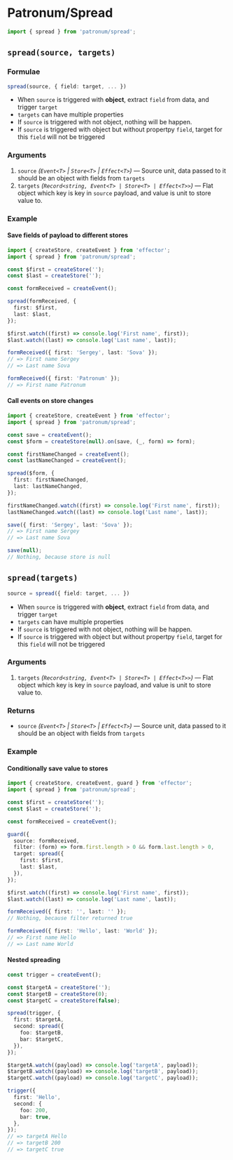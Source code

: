 # Patronum/Spread

```ts
import { spread } from 'patronum/spread';
```

## `spread(source, targets)`

### Formulae

```ts
spread(source, { field: target, ... })
```

- When `source` is triggered with **object**, extract `field` from data, and trigger `target`
- `targets` can have multiple properties
- If `source` is triggered with not object, nothing will be happen.
- If `source` is triggered with object but without propertpy `field`, target for this `field` will not be triggered

### Arguments

1. `source` _(`Event<T>` | `Store<T>` | `Effect<T>`)_ — Source unit, data passed to it should be an object with fields from `targets`
2. `targets` _(`Record<string, Event<T> | Store<T> | Effect<T>>`)_ — Flat object which key is key in `source` payload, and value is unit to store value to.

### Example

#### Save fields of payload to different stores

```ts
import { createStore, createEvent } from 'effector';
import { spread } from 'patronum/spread';

const $first = createStore('');
const $last = createStore('');

const formReceived = createEvent();

spread(formReceived, {
  first: $first,
  last: $last,
});

$first.watch((first) => console.log('First name', first));
$last.watch((last) => console.log('Last name', last));

formReceived({ first: 'Sergey', last: 'Sova' });
// => First name Sergey
// => Last name Sova

formReceived({ first: 'Patronum' });
// => First name Patronum
```

#### Call events on store changes

```ts
import { createStore, createEvent } from 'effector';
import { spread } from 'patronum/spread';

const save = createEvent();
const $form = createStore(null).on(save, (_, form) => form);

const firstNameChanged = createEvent();
const lastNameChanged = createEvent();

spread($form, {
  first: firstNameChanged,
  last: lastNameChanged,
});

firstNameChanged.watch((first) => console.log('First name', first));
lastNameChanged.watch((last) => console.log('Last name', last));

save({ first: 'Sergey', last: 'Sova' });
// => First name Sergey
// => Last name Sova

save(null);
// Nothing, because store is null
```

## `spread(targets)`

```ts
source = spread({ field: target, ... })
```

- When `source` is triggered with **object**, extract `field` from data, and trigger `target`
- `targets` can have multiple properties
- If `source` is triggered with not object, nothing will be happen.
- If `source` is triggered with object but without propertpy `field`, target for this `field` will not be triggered

### Arguments

1. `targets` _(`Record<string, Event<T> | Store<T> | Effect<T>>`)_ — Flat object which key is key in `source` payload, and value is unit to store value to.

### Returns

- `source` _(`Event<T>` | `Store<T>` | `Effect<T>`)_ — Source unit, data passed to it should be an object with fields from `targets`

### Example

#### Conditionally save value to stores

```ts
import { createStore, createEvent, guard } from 'effector';
import { spread } from 'patronum/spread';

const $first = createStore('');
const $last = createStore('');

const formReceived = createEvent();

guard({
  source: formReceived,
  filter: (form) => form.first.length > 0 && form.last.length > 0,
  target: spread({
    first: $first,
    last: $last,
  }),
});

$first.watch((first) => console.log('First name', first));
$last.watch((last) => console.log('Last name', last));

formReceived({ first: '', last: '' });
// Nothing, because filter returned true

formReceived({ first: 'Hello', last: 'World' });
// => First name Hello
// => Last name World
```

#### Nested spreading

```ts
const trigger = createEvent();

const $targetA = createStore('');
const $targetB = createStore(0);
const $targetC = createStore(false);

spread(trigger, {
  first: $targetA,
  second: spread({
    foo: $targetB,
    bar: $targetC,
  }),
});

$targetA.watch((payload) => console.log('targetA', payload));
$targetB.watch((payload) => console.log('targetB', payload));
$targetC.watch((payload) => console.log('targetC', payload));

trigger({
  first: 'Hello',
  second: {
    foo: 200,
    bar: true,
  },
});
// => targetA Hello
// => targetB 200
// => targetC true
```
